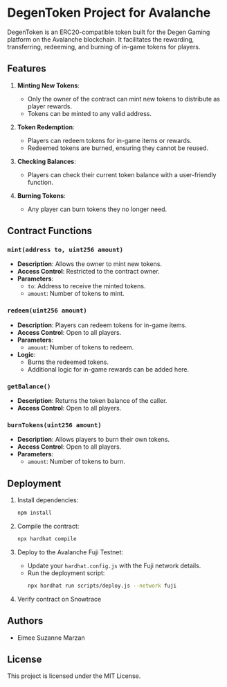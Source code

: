 
# DegenToken Project for Avalanche

DegenToken is an ERC20-compatible token built for the Degen Gaming platform on the Avalanche blockchain. It facilitates the rewarding, transferring, redeeming, and burning of in-game tokens for players.

## Features

1. **Minting New Tokens**: 
   - Only the owner of the contract can mint new tokens to distribute as player rewards.
   - Tokens can be minted to any valid address.

2. **Token Redemption**: 
   - Players can redeem tokens for in-game items or rewards.
   - Redeemed tokens are burned, ensuring they cannot be reused.

3. **Checking Balances**: 
   - Players can check their current token balance with a user-friendly function.

4. **Burning Tokens**: 
   - Any player can burn tokens they no longer need.



## Contract Functions

### `mint(address to, uint256 amount)`
- **Description**: Allows the owner to mint new tokens.
- **Access Control**: Restricted to the contract owner.
- **Parameters**:
  - `to`: Address to receive the minted tokens.
  - `amount`: Number of tokens to mint.

### `redeem(uint256 amount)`
- **Description**: Players can redeem tokens for in-game items.
- **Access Control**: Open to all players.
- **Parameters**:
  - `amount`: Number of tokens to redeem.
- **Logic**:
  - Burns the redeemed tokens.
  - Additional logic for in-game rewards can be added here.

### `getBalance()`
- **Description**: Returns the token balance of the caller.
- **Access Control**: Open to all players.

### `burnTokens(uint256 amount)`
- **Description**: Allows players to burn their own tokens.
- **Access Control**: Open to all players.
- **Parameters**:
  - `amount`: Number of tokens to burn.



## Deployment

1. Install dependencies:
   ```bash
   npm install
   ```

2. Compile the contract:
   ```bash
   npx hardhat compile
   ```

3. Deploy to the Avalanche Fuji Testnet:
   - Update your `hardhat.config.js` with the Fuji network details.
   - Run the deployment script:
     ```bash
     npx hardhat run scripts/deploy.js --network fuji
     ```

4. Verify contract on Snowtrace

## Authors
- Eimee Suzanne Marzan

## License

This project is licensed under the MIT License.
